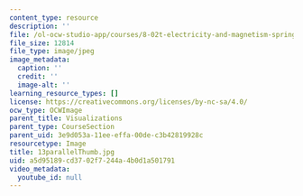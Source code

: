 ```yaml
---
content_type: resource
description: ''
file: /ol-ocw-studio-app/courses/8-02t-electricity-and-magnetism-spring-2005/a5d95189cd3702f7244a4b0d1a501791_13parallelThumb.jpg
file_size: 12814
file_type: image/jpeg
image_metadata:
  caption: ''
  credit: ''
  image-alt: ''
learning_resource_types: []
license: https://creativecommons.org/licenses/by-nc-sa/4.0/
ocw_type: OCWImage
parent_title: Visualizations
parent_type: CourseSection
parent_uid: 3e9d053a-11ee-effa-00de-c3b42819928c
resourcetype: Image
title: 13parallelThumb.jpg
uid: a5d95189-cd37-02f7-244a-4b0d1a501791
video_metadata:
  youtube_id: null
---
```

